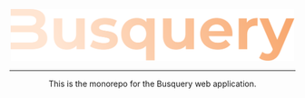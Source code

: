 <p align="center">
    <img src="./wiki/busquery.svg" width="500">
</p>

---
<p align="center">
    This is the monorepo for the Busquery web application.
</p>
